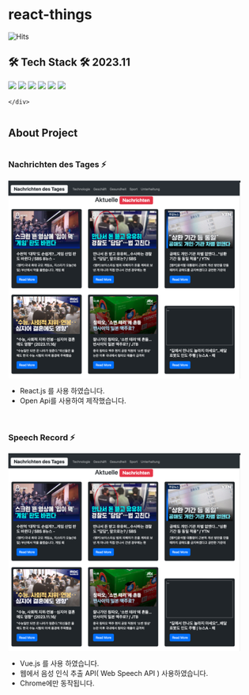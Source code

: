 # react-things

![Hits](https://hits.seeyoufarm.com/api/count/incr/badge.svg?url=https%3A%2F%2Fgithub.com%2Fdev-choi-elf-maerz/Image-Generation-App%2F&count_bg=%2379C83D&title_bg=%23555555&icon=&icon_color=%23E7E7E7&title=hits&edge_flat=false)
## 🛠 Tech Stack 🛠 2023.11
<div style="display:flex; flex-direction:column; align-items:flex-start;">
    <div>
        <img src="https://img.shields.io/badge/html5-E34F26?style=flat-square&logo=html5&logoColor=white"> 
        <img src="https://img.shields.io/badge/javascript-F7DF1E?style=flat-square&logo=javascript&logoColor=white"> 
        <img src="https://img.shields.io/badge/vue.js-4FC08D?style=flat-square&logo=vuedotjs&logoColor=white">
        <img src="https://img.shields.io/badge/react.js-61DAFB?style=flat-square&logo=react&logoColor=white">
        <img src="https://img.shields.io/badge/vite-646CFF?style=flat-square&logo=vite&logoColor=white">
        <img src="https://img.shields.io/badge/node.js-339933?style=flat-square&logo=nodedotjs&logoColor=white">
      
    </div>
</div>

## About Project
### Nachrichten des Tages ⚡ 

<img src="/project-images/nachrichtenDesTages.png" style="height: 400px"/>

- React.js 를 사용 하였습니다.
- Open Api를 사용하여 제작했습니다.
<br />

### Speech Record ⚡ 

<img src="/project-images/nachrichtenDesTages.png" style="height: 400px"/>

- Vue.js 를 사용 하였습니다.
- 웹에서 음성 인식 추출 API( Web Speech API ) 사용하였습니다.
- Chrome에만 동작됩니다.
<br />

<!--
**dev-choi-elf-maerz/dev-choi-elf-maerz** is a ✨ _special_ ✨ repository because its `README.md` (this file) appears on your GitHub profile.

Here are some ideas to get you started:

- 🔭 I’m currently working on ...
- 🌱 I’m currently learning ...
- 👯 I’m looking to collaborate on ...
- 🤔 I’m looking for help with ...
- 💬 Ask me about ...
- 📫 How to reach me: ...
- 😄 Pronouns: ...
- ⚡ Fun fact: ...
-->
